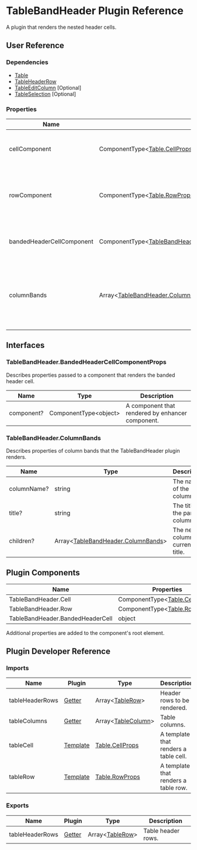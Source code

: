 # TableBandHeader Plugin Reference

A plugin that renders the nested header cells.

## User Reference

### Dependencies

- [Table](table.md)
- [TableHeaderRow](table-header-row.md)
- [TableEditColumn](table-edit-column.md) [Optional]
- [TableSelection](table-selection.md) [Optional]

### Properties

Name | Type | Default | Description
-----|------|---------|------------
cellComponent | ComponentType&lt;[Table.CellProps](table.md#tablecellprops)&gt; | | A component that renders a parent cell.
rowComponent | ComponentType&lt;[Table.RowProps](table.md#tablerowprops)&gt; | | A component that renders row for parent cells.
bandedHeaderCellComponent | ComponentType&lt;[TableBandHeader.BandedHeaderCellComponentProps](#tablebandheaderbandedheadercellcomponentprops)&gt; | | A component that renders a header cell.
columnBands | Array&lt;[TableBandHeader.ColumnBands](#tablebandheadercolumnbands)&gt; | | Specifies the nested columns for implement multiple levels of columns in your table header.

## Interfaces

### TableBandHeader.BandedHeaderCellComponentProps

Describes properties passed to a component that renders the banded header cell.

Name | Type | Description
-----|------------|------------
component? | ComponentType&lt;object&gt; | A component that rendered by enhancer component.

### TableBandHeader.ColumnBands

Describes properties of column bands that the TableBandHeader plugin renders.

Name | Type | Description
-----|------------|------------
columnName? | string | The name of the column.
title? | string | The title of the parent column.
children? | Array&lt;[TableBandHeader.ColumnBands](#tablebandheadercolumnbands)&gt; | The nested columns of current title.

## Plugin Components

Name | Properties | Description
-----|------------|------------
TableBandHeader.Cell | ComponentType&lt;[Table.CellProps](table.md#tablecellprops)&gt; | | A component that renders a parent cell.
TableBandHeader.Row | ComponentType&lt;[Table.RowProps](table.md#tablerowprops)&gt; | | A component that renders row for parent cells.
TableBandHeader.BandedHeaderCell | object | | A component that renders a header cell.

Additional properties are added to the component's root element.

## Plugin Developer Reference

### Imports

Name | Plugin | Type | Description
-----|--------|------|------------
tableHeaderRows | [Getter](../../../dx-react-core/docs/reference/getter.md) | Array&lt;[TableRow](table.md#tablerow)&gt; | Header rows to be rendered.
tableColumns | [Getter](../../../dx-react-core/docs/reference/getter.md) | Array&lt;[TableColumn](table.md#tablecolumn)&gt; | Table columns.
tableCell | [Template](../../../dx-react-core/docs/reference/template.md) | [Table.CellProps](table.md#tablecellprops) | A template that renders a table cell.
tableRow | [Template](../../../dx-react-core/docs/reference/template.md) | [Table.RowProps](table.md#tablerowprops) | A template that renders a table row.

### Exports

Name | Plugin | Type | Description
-----|--------|------|------------
tableHeaderRows | [Getter](../../../dx-react-core/docs/reference/getter.md) | Array&lt;[TableRow](table.md#tablerow)&gt; | Table header rows.
